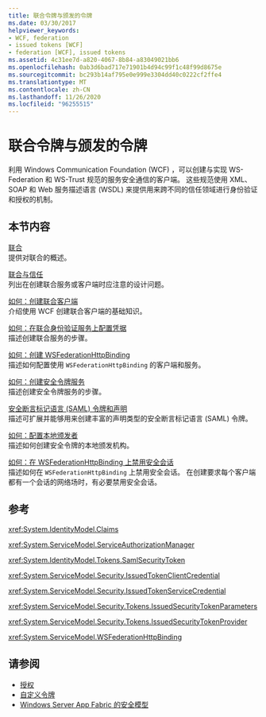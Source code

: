 ```yaml
---
title: 联合令牌与颁发的令牌
ms.date: 03/30/2017
helpviewer_keywords:
- WCF, federation
- issued tokens [WCF]
- federation [WCF], issued tokens
ms.assetid: 4c31ee7d-a820-4067-8b84-a83049021bb6
ms.openlocfilehash: 0ab3d6bad717e71901b4d94c99f1c48f99d8675e
ms.sourcegitcommit: bc293b14af795e0e999e3304dd40c0222cf2ffe4
ms.translationtype: MT
ms.contentlocale: zh-CN
ms.lasthandoff: 11/26/2020
ms.locfileid: "96255515"
---
```

# <a name="federation-and-issued-tokens"></a>联合令牌与颁发的令牌

利用 Windows Communication Foundation (WCF) ，可以创建与实现 WS-Federation 和 WS-Trust 规范的服务安全通信的客户端。 这些规范使用 XML、SOAP 和 Web 服务描述语言 (WSDL) 来提供用来跨不同的信任领域进行身份验证和授权的机制。  
  
## <a name="in-this-section"></a>本节内容  

 [联合](federation.md)  
 提供对联合的概述。  
  
 [联合与信任](federation-and-trust.md)  
 列出在创建联合服务或客户端时应注意的设计问题。  
  
 [如何：创建联合客户端](how-to-create-a-federated-client.md)  
 介绍使用 WCF 创建联合客户端的基础知识。  
  
 [如何：在联合身份验证服务上配置凭据](how-to-configure-credentials-on-a-federation-service.md)  
 描述创建联合服务的步骤。  
  
 [如何：创建 WSFederationHttpBinding](how-to-create-a-wsfederationhttpbinding.md)  
 描述如何配置使用 `WSFederationHttpBinding` 的客户端和服务。  
  
 [如何：创建安全令牌服务](how-to-create-a-security-token-service.md)  
 描述创建安全令牌服务的步骤。  
  
 [安全断言标记语言 (SAML) 令牌和声明](saml-tokens-and-claims.md)  
 描述可扩展并能够用来创建丰富的声明类型的安全断言标记语言 (SAML) 令牌。  
  
 [如何：配置本地颁发者](how-to-configure-a-local-issuer.md)  
 描述如何创建安全令牌的本地颁发机构。  
  
 [如何：在 WSFederationHttpBinding 上禁用安全会话](how-to-disable-secure-sessions-on-a-wsfederationhttpbinding.md)  
 描述如何在 `WSFederationHttpBinding` 上禁用安全会话。 在创建要求每个客户端都有一个会话的网络场时，有必要禁用安全会话。  
  
## <a name="reference"></a>参考  

 <xref:System.IdentityModel.Claims>  
  
 <xref:System.ServiceModel.ServiceAuthorizationManager>  
  
 <xref:System.IdentityModel.Tokens.SamlSecurityToken>  
  
 <xref:System.ServiceModel.Security.IssuedTokenClientCredential>  
  
 <xref:System.ServiceModel.Security.IssuedTokenServiceCredential>  
  
 <xref:System.ServiceModel.Security.Tokens.IssuedSecurityTokenParameters>  
  
 <xref:System.ServiceModel.Security.Tokens.IssuedSecurityTokenProvider>  
  
 <xref:System.ServiceModel.WSFederationHttpBinding>  
  
## <a name="see-also"></a>请参阅

- [授权](authorization-in-wcf.md)
- [自定义令牌](../extending/custom-tokens.md)
- [Windows Server App Fabric 的安全模型](/previous-versions/appfabric/ee677202(v=azure.10))
